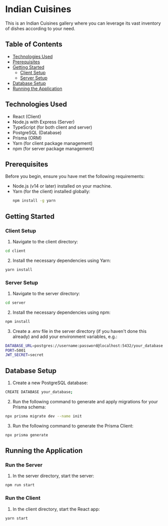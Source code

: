 # Indian Cuisines

This is an Indian Cuisines gallery where you can leverage its vast inventory of dishes according to your need.

## Table of Contents

- [Technologies Used](#technologies-used)
- [Prerequisites](#prerequisites)
- [Getting Started](#getting-started)
  - [Client Setup](#client-setup)
  - [Server Setup](#server-setup)
- [Database Setup](#database-setup)
- [Running the Application](#running-the-application)

## Technologies Used

- React (Client)
- Node.js with Express (Server)
- TypeScript (for both client and server)
- PostgreSQL (Database)
- Prisma (ORM)
- Yarn (for client package management)
- npm (for server package management)

## Prerequisites

Before you begin, ensure you have met the following requirements:

- Node.js (v14 or later) installed on your machine.
- Yarn (for the client) installed globally:
  ```sh
  npm install -g yarn
  ```

## Getting Started  

### Client Setup
1. Navigate to the client directory:
```sh
cd client
```
2. Install the necessary dependencies using Yarn:
```sh
yarn install
```

### Server Setup
1. Navigate to the server directory:
```sh
cd server
```
2. Install the necessary dependencies using npm:
```sh
npm install
```
3. Create a .env file in the server directory (if you haven't done this already) and add your environment variables, e.g.:
```sh
DATABASE_URL=postgres://username:password@localhost:5432/your_database
PORT=5001
JWT_SECRET=secret
```

## Database Setup

1. Create a new PostgreSQL database:
```sh
CREATE DATABASE your_database;
```

2. Run the following command to generate and apply migrations for your Prisma schema:
```sh
npx prisma migrate dev --name init
```

3. Run the following command to generate the Prisma Client:
```sh
npx prisma generate
```

## Running the Application

### Run the Server
1. In the server directory, start the server:
```sh
npm run start
```

### Run the Client
1. In the client directory, start the React app:
```sh
yarn start
```
